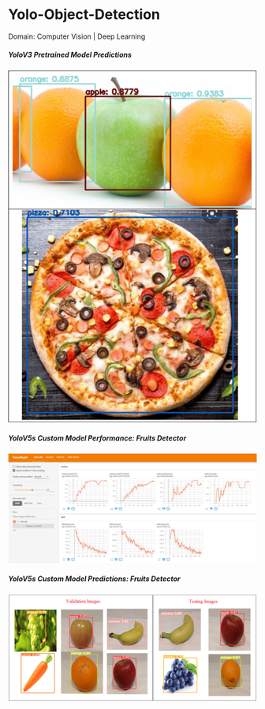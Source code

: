 # Yolo-Object-Detection
Domain: Computer Vision | Deep Learning

<h5 align = "left">YoloV3 Pretrained Model Predictions</h5>

![](https://raw.githubusercontent.com/mykeysid10/Yolo-Object-Detection/main/Outputs/Pretrained%20Model%20Predictions.png)


<h5 align = "left">YoloV5s Custom Model Performance: Fruits Detector</h5>

![](https://raw.githubusercontent.com/mykeysid10/Yolo-Object-Detection/main/Outputs/TensorBoard%20Custom%20Model%20Metrics.JPG)


<h5 align = "left">YoloV5s Custom Model Predictions: Fruits Detector</h5>

![](https://raw.githubusercontent.com/mykeysid10/Yolo-Object-Detection/main/Outputs/Custom%20Model%20Predictions.png)

